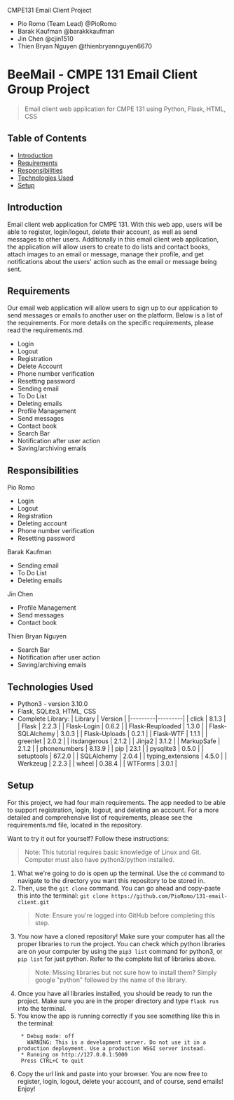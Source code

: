 CMPE131 Email Client Project 
 - Pio Romo (Team Lead) @PioRomo
 - Barak Kaufman @barakkkaufman
 - Jin Chen @cjin1510
 - Thien Bryan Nguyen @thienbryannguyen6670


# BeeMail - CMPE 131 Email Client Group Project 
> Email client web application for CMPE 131 using Python, Flask, HTML, CSS

## Table of Contents
* [Introduction](#introduction)
* [Requirements](#requirements)
* [Responsibilities](#responsibilities)
* [Technologies Used](#technologies-used)
* [Setup](#setup)


## Introduction
Email client web application for CMPE 131. With this web app, users will be able to register, login/logout, delete their account, as well as send messages to other users. Additionally in this email client web application, the application will allow users to create to do lists and contact books, attach images to an email or message, manage their profile, and get notifications about the users' action such as the email or message being sent.

## Requirements
Our email web application will allow users to sign up to our application to send messages or emails to another user on the platform. Below is a list of the requirements. For more details on the specific requirements, please read the requirements.md.
 * Login
 * Logout 
 * Registration
 * Delete Account 
 * Phone number verification
 * Resetting password
 * Sending email
 * To Do List
 * Deleting emails
 * Profile Management
 * Send messages
 * Contact book
 * Search Bar
 * Notification after user action
 * Saving/archiving emails


## Responsibilities
Pio Romo
 * Login
 * Logout
 * Registration
 * Deleting account
 * Phone number verification
 * Resetting password

Barak Kaufman
 * Sending email
 * To Do List
 * Deleting emails

Jin Chen
 * Profile Management
 * Send messages
 * Contact book

Thien Bryan Nguyen
 * Search Bar
 * Notification after user action
 * Saving/archiving emails


## Technologies Used
- Python3 - version 3.10.0
- Flask, SQLite3, HTML, CSS 
- Complete Library: 
     | Library | Version | 
     |---------|---------|
     | click        | 8.1.3      |
     | Flask      | 2.2.3     |
     | Flask-Login        | 0.6.2        |
     | Flask-Reuploaded        | 1.3.0        |
     | Flask-SQLAlchemy        | 3.0.3        |
     | Flask-Uploads        | 0.2.1        |
     | Flask-WTF         | 1.1.1        |
     | greenlet        | 2.0.2         |
     | itsdangerous         | 2.1.2         |
     | Jinja2        | 3.1.2        |
     | MarkupSafe         | 2.1.2         |
     | phonenumbers         | 8.13.9         |
     | pip         | 23.1       |
     | pysqlite3           | 0.5.0        |
     | setuptools           | 67.2.0        |
     | SQLAlchemy            | 2.0.4       |
     | typing_extensions           | 4.5.0        |
     | Werkzeug            | 2.2.3        |
     | wheel           | 0.38.4         |
     | WTForms          | 3.0.1        |
     



## Setup

For this project, we had four main requirements. The app needed to be able to support registration, login, logout, and deleting an account. For a more detailed and comprehensive list of requirements, please see the requirements.md file, located in the repository. 

Want to try it out for yourself? Follow these instructions:
> Note: This tutorial requires basic knowledge of Linux and Git. Computer must also have python3/python installed. 

1) What we're going to do is open up the terminal. Use the `cd` command to navigate to the directory you want this repository to be stored in. 
2) Then, use the `git clone` command. You can go ahead and copy-paste this into the terminal: `git clone https://github.com/PioRomo/131-email-client.git`
   > Note: Ensure you're logged into GitHub before completing this step. 
3) You now have a cloned repository! Make sure your computer has all the proper libraries to run the project. You can check which python libraries are on your computer by using the `pip3 list` command for python3, or `pip list` for just python. Refer to the complete list of libraries above. 
   > Note: Missing libraries but not sure how to install them? Simply google "python" followed by the name of the library. 
4) Once you have all libraries installed, you should be ready to run the project. Make sure you are in the proper directory and type `flask run` into the terminal.
5) You know the app is running correctly if you see something like this in the terminal: 
    ```
     * Debug mode: off
       WARNING: This is a development server. Do not use it in a production deployment. Use a production WSGI server instead.
     * Running on http://127.0.0.1:5000
     Press CTRL+C to quit
    
    ```   
6) Copy the url link and paste into your browser. You are now free to register, login, logout, delete your account, and of course, send emails! Enjoy! 






